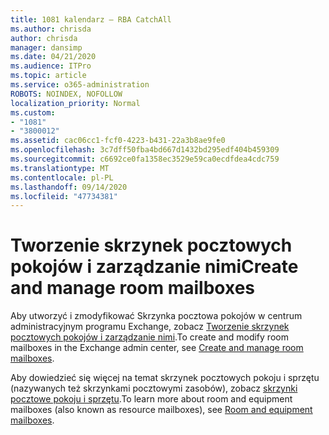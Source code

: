 ```yaml
---
title: 1081 kalendarz — RBA CatchAll
ms.author: chrisda
author: chrisda
manager: dansimp
ms.date: 04/21/2020
ms.audience: ITPro
ms.topic: article
ms.service: o365-administration
ROBOTS: NOINDEX, NOFOLLOW
localization_priority: Normal
ms.custom:
- "1081"
- "3800012"
ms.assetid: cac06cc1-fcf0-4223-b431-22a3b8ae9fe0
ms.openlocfilehash: 3c7dff50fba4bd667d1432bd295edf404b459309
ms.sourcegitcommit: c6692ce0fa1358ec3529e59ca0ecdfdea4cdc759
ms.translationtype: MT
ms.contentlocale: pl-PL
ms.lasthandoff: 09/14/2020
ms.locfileid: "47734381"
---
```

# <a name="create-and-manage-room-mailboxes"></a><span data-ttu-id="1e1fb-102">Tworzenie skrzynek pocztowych pokojów i zarządzanie nimi</span><span class="sxs-lookup"><span data-stu-id="1e1fb-102">Create and manage room mailboxes</span></span>

<span data-ttu-id="1e1fb-103">Aby utworzyć i zmodyfikować Skrzynka pocztowa pokojów w centrum administracyjnym programu Exchange, zobacz [Tworzenie skrzynek pocztowych pokojów i zarządzanie nimi](https://docs.microsoft.com/Exchange/recipients/room-mailboxes).</span><span class="sxs-lookup"><span data-stu-id="1e1fb-103">To create and modify room mailboxes in the Exchange admin center, see [Create and manage room mailboxes](https://docs.microsoft.com/Exchange/recipients/room-mailboxes).</span></span>

<span data-ttu-id="1e1fb-104">Aby dowiedzieć się więcej na temat skrzynek pocztowych pokoju i sprzętu (nazywanych też skrzynkami pocztowymi zasobów), zobacz [skrzynki pocztowe pokoju i sprzętu](https://docs.microsoft.com/microsoft-365/admin/manage/room-and-equipment-mailboxes).</span><span class="sxs-lookup"><span data-stu-id="1e1fb-104">To learn more about room and equipment mailboxes (also known as resource mailboxes), see [Room and equipment mailboxes](https://docs.microsoft.com/microsoft-365/admin/manage/room-and-equipment-mailboxes).</span></span>
